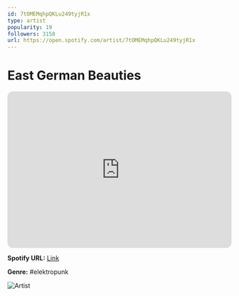 ```yaml
---
id: 7tOMEMqhpQKLu249tyjR1x
type: artist
popularity: 19
followers: 3158
url: https://open.spotify.com/artist/7tOMEMqhpQKLu249tyjR1x
---
```

# East German Beauties

<iframe style="border-radius:12px" src="https://open.spotify.com/embed/artist/7tOMEMqhpQKLu249tyjR1x" width="100%" height="352" frameBorder="0" allowfullscreen="" allow="autoplay; clipboard-write; encrypted-media; fullscreen; picture-in-picture" loading="lazy"></iframe>

**Spotify URL:** [Link](https://open.spotify.com/artist/7tOMEMqhpQKLu249tyjR1x)

**Genre:**  #elektropunk

![Artist](https://i.scdn.co/image/ab6761610000e5eb098a64440cf06fb1aafd3899)
